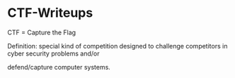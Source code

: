 # CTF-Writeups

CTF = Capture the Flag

Definition: special kind of competition designed to challenge competitors in cyber security problems and/or 

defend/capture computer systems.
